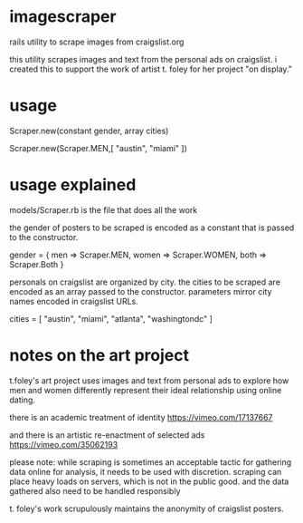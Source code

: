 imagescraper
============

rails utility to scrape images from craigslist.org

this utility scrapes images and text from the personal ads on craigslist. i created this to support the work of artist t. foley for her project "on display." 


usage
========================

Scraper.new(constant gender, array cities)

Scraper.new(Scraper.MEN,[ "austin", "miami" ])


usage explained
========================

models/Scraper.rb is the file that does all the work

the gender of posters to be scraped is encoded as a constant that is passed to the constructor.

gender = {
	men => 		Scraper.MEN,
	women => 	Scraper.WOMEN,
	both =>		Scraper.Both
}

personals on craigslist are organized by city. the cities to be scraped are encoded as an array passed to the constructor. parameters mirror city names encoded in craigslist URLs.

cities = [
  "austin",
  "miami",
  "atlanta",
  "washingtondc"
  ]


notes on the art project
========================
t.foley's art project uses images and text from personal ads to explore how men and women differently represent their ideal relationship using online dating.

there is an academic treatment of identity
https://vimeo.com/17137667

and there is an artistic re-enactment of selected ads
https://vimeo.com/35062193

please note: while scraping is sometimes an acceptable tactic for gathering data online for analysis, it needs to be used with discretion. scraping can place heavy loads on servers, which is not in the public good. and the data gathered also need to be handled responsibly

t. foley's work scrupulously maintains the anonymity of craigslist posters.
